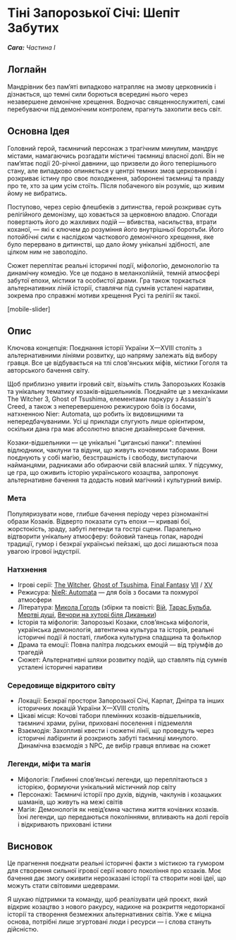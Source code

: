 # Тіні Запорозької Січі: Шепіт Забутих

***Сага:** Частина І*

## Логлайн

Мандрівник без пам’яті випадково натрапляє на змову церковників і дізнається, що темні сили борються всередині нього через незавершене демонічне хрещення. Водночас священнослужителі, самі перебуваючи під демонічним контролем, прагнуть захопити весь світ.

## Основна Ідея

Головний герой, таємничий персонаж з трагічним минулим, мандрує містами, намагаючись розгадати містичні таємниці власної долі. Він не пам’ятає події 20-річної давнини, що призвели до його теперішнього стану, але випадково опиняється у центрі темних змов церковників і розкриває істину про своє походження, заборонені таємниці та правду про те, хто за цим усім стоїть. Після побаченого він розуміє, що живим йому не вибратись.

Поступово, через серію флешбеків з дитинства, герой розкриває суть релігійного демонізму, що ховається за церковною владою. Спогади повертають його до жахливих подій — вбивства, насильства, втрати коханої, — які є ключем до розуміння його внутрішньої боротьби. Його потойбічні сили є наслідком часткового демонічного хрещення, яке було перервано в дитинстві, що дало йому унікальні здібності, але цілком ним не заволоділо.

Сюжет переплітає реальні історичні події, міфологію, демонологію та динамічну комедію. Усе це подано в меланхолійній, темній атмосфері забутої епохи, містики та особистої драми. Гра також торкається альтернативних ліній історії, ставлячи під сумнів усталені наративи, зокрема про справжні мотиви хрещення Русі та релігії як такої.

[mobile-slider]

## Опис

Ключова концепція: Поєднання історії України X—XVIII століть з альтернативними лініями розвитку, що напряму залежать від вибору гравця. Все це відбувається на тлі слов'янських міфів, містики Гоголя та авторського бачення світу.

Щоб приблизно уявити ігровий світ, візьміть стиль Запорозьких Козаків та унікальну тематику козаків-відшельників. Поєднайте це з механіками The Witcher 3, Ghost of Tsushima, елементами паркуру з Assassin's Creed, а також з неперевершеною режисурою боїв із босами, натхненною Nier: Automata, що робить їх видовищними та непередбачуваними. Усі ці приклади слугують лише орієнтиром, оскільки дана гра має абсолютно власне дизайнерське бачення.

Козаки-відшельники — це унікальні "циганські панки": племінні відлюдники, чаклуни та відуни, що живуть кочовими таборами. Вони поєднують у собі магію, безстрашність і свободу, виступаючи найманцями, радниками або обираючи свій власний шлях. У підсумку, це гра, що оживить історію українського козацтва, запропонує альтернативне бачення та додасть новий магічний і культурний вимір.

### Мета

Популяризувати нове, глибше бачення періоду через різноманітні образи Козаків. Відверто показати суть епохи — криваві бої, жорстокість, зраду, забуті легенди та гострі сцени. Паралельно відтворити унікальну атмосферу: бойовий танець гопак, народні традиції, гумор і безкраї українські пейзажі, що досі лишаються поза увагою ігрової індустрії.

### Натхнення

- Ігрові серії: [The Witcher](https://en.wikipedia.org/wiki/The_Witcher_(video_game_series)), [Ghost of Tsushima](https://en.wikipedia.org/wiki/Ghost_of_Tsushima), [Final Fantasy](https://en.wikipedia.org/wiki/Final_Fantasy) [VII](https://en.wikipedia.org/wiki/Final_Fantasy_VII_Remake) / [XV](https://en.wikipedia.org/wiki/Final_Fantasy_XV)
- Режисура: [NieR: Automata](https://en.wikipedia.org/wiki/Nier:_Automata) — для боїв з босами та похмурої атмосфери
- Література: [Микола Гоголь](https://en.wikipedia.org/wiki/Nikolai_Gogol) (збірки та повісті: [Вій](https://en.wikipedia.org/wiki/Viy_(story)), [Тарас Бульба](https://en.wikipedia.org/wiki/Taras_Bulba), [Мертві душі](https://en.wikipedia.org/wiki/Dead_Souls), [Вечори на хуторі біля Диканьки](https://en.wikipedia.org/wiki/Evenings_on_a_Farm_Near_Dikanka))
- Історія та міфологія: Запорозькі Козаки, слов’янська міфологія, українська демонологія, автентична культура та історія, реальні історичні події й постаті, глибока культурна спадщина та фольклор
- Драма та емоції: Повна палітра людських емоцій — від тріумфів до трагедій
- Сюжет: Альтернативні шляхи розвитку подій, що ставлять під сумнів усталені історичні наративи

### Середовище відкритого світу

- Локації: Безкраї простори Запорозької Січі, Карпат, Дніпра та інших історичних локацій України X—XVIII століть
- Цікаві місця: Кочові табори племінних козаків-відшельників, таємничі храми, руїни, приховані поселення і підземелля
- Взаємодія: Захопливі квести і сюжетні лінії, що проведуть через історичні лабіринти й розкриють забуті таємниці минулого. Динамічна взаємодія з NPC, де вибір гравця впливає на сюжет

### Легенди, міфи та магія

- Міфологія: Глибинні слов’янські легенди, що переплітаються з історією, формуючи унікальний містичний лор світу
- Персонажі: Таємничі історії про духів, відунів, чаклунів і козацьких шаманів, що живуть на межі світів
- Магія: Демонологія як невід’ємна частина життя кочівних козаків. Їхні легенди, що передаються поколіннями, впливають на долі героїв і відкривають приховані істини

## Висновок

Це прагнення поєднати реальні історичні факти з містикою та гумором для створення сильної ігрової серії нового покоління про козаків. Моє бачення дає змогу оживити нерозказані історії та створити нові ідеї, що можуть стати світовими шедеврами.

Я шукаю підтримки та команду, щоб реалізувати цей проєкт, який відкриє козацтво з нового ракурсу, надихне на розкриття недоторканої історії та створення безмежних альтернативних світів. Уже є міцна основа, потрібні лише згуртовані люди і ресурси — і слова стануть дійсністю.
